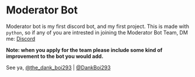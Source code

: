 # Moderator Bot
Moderator bot is my first discord bot, and my first project.
This is made with `python`, so if any of you are intrested in joining the Moderator Bot Team, DM me: [Discord](https://discordapp.com/users/624384023132635146)

**Note: when you apply for the team please include some kind of improvement to the bot you would add.**


See ya,
[@the_dank_boi293](https://discordapp.com/users/624384023132635146) | [@DankBoi293](https://github.com/DankBoi293)

